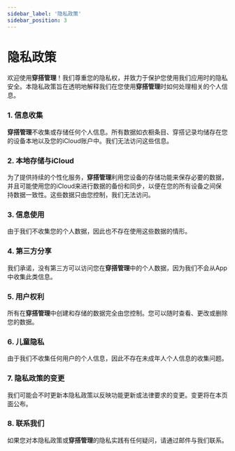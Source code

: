 ```yaml
---
sidebar_label: '隐私政策'
sidebar_position: 3
---
```


# 隐私政策

欢迎使用**穿搭管理**！我们尊重您的隐私权，并致力于保护您使用我们应用时的隐私安全。本隐私政策旨在透明地解释我们在您使用**穿搭管理**时如何处理相关的个人信息。

### 1. 信息收集

**穿搭管理**不收集或存储任何个人信息。所有数据如衣橱条目、穿搭记录均储存在您的设备本地以及您的iCloud账户中。我们无法访问这些信息。

### 2. 本地存储与iCloud

为了提供持续的个性化服务，**穿搭管理**利用您设备的存储功能来保存必要的数据，并且可能使用您的iCloud来进行数据的备份和同步，以便在您的所有设备之间保持数据一致性。这些数据只由您控制，我们无法访问。

### 3. 信息使用

由于我们不收集您的个人数据，因此也不存在使用这些数据的情形。

### 4. 第三方分享

我们承诺，没有第三方可以访问您在**穿搭管理**中的个人数据，因为我们不会从App中收集此类信息。

### 5. 用户权利

所有在**穿搭管理**中创建和存储的数据完全由您控制。您可以随时查看、更改或删除您的数据。

### 6. 儿童隐私

由于我们不收集任何用户的个人信息，因此不存在未成年人个人信息的收集问题。

### 7. 隐私政策的变更

我们可能会不时更新本隐私政策以反映功能更新或法律要求的变更。变更将在本页面公布。

### 8. 联系我们

如果您对本隐私政策或**穿搭管理**的隐私实践有任何疑问，请通过邮件与我们联系。